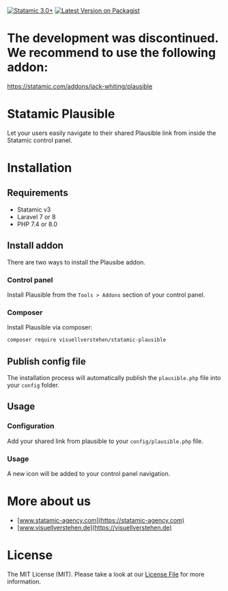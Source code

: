 [![Statamic 3.0+](https://img.shields.io/badge/Statamic-3.0+-FF269E?style=for-the-badge&link=https://statamic.com)](https://statamic.com/addons/visuellverstehen/statamic-plausible)
[![Latest Version on Packagist](https://img.shields.io/packagist/v/visuellverstehen/statamic-plausible.svg?style=for-the-badge)](https://packagist.org/packages/visuellverstehen/statamic-plausible)


# The development was discontinued. We recommend to use the following addon:
https://statamic.com/addons/jack-whiting/plausible

# Statamic Plausible
Let your users easily navigate to their shared Plausible link from inside the Statamic control panel.

# Installation

## Requirements

- Statamic v3
- Laravel 7 or 8
- PHP 7.4 or 8.0

## Install addon

There are two ways to install the Plausibe addon.

### Control panel

Install Plausible from the `Tools > Addons` section of your control panel.

### Composer

Install Plausible via composer:

```bash
composer require visuellverstehen/statamic-plausible
```

## Publish config file

The installation process will automatically publish the `plausible.php` file into your `config` folder.

## Usage

### Configuration

Add your shared link from plausible to your `config/plausible.php` file. 

### Usage
A new icon will be added to your control panel navigation. 


# More about us
- [www.statamic-agency.com](https://statamic-agency.com)
- [www.visuellverstehen.de](https://visuellverstehen.de)

# License
The MIT License (MIT). Please take a look at our [License File](LICENSE.md) for more information.
